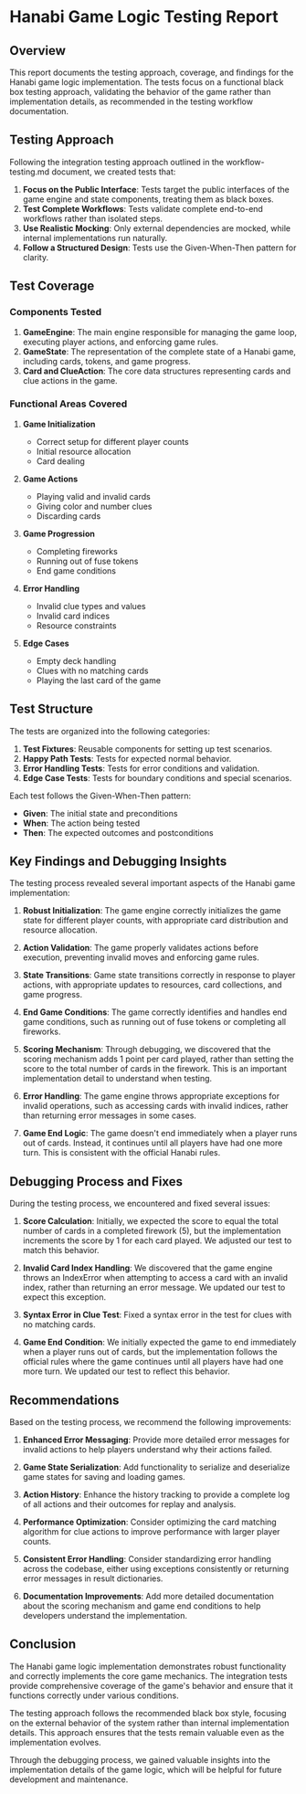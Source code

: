 # Hanabi Game Logic Testing Report

## Overview

This report documents the testing approach, coverage, and findings for the Hanabi game logic implementation. The tests focus on a functional black box testing approach, validating the behavior of the game rather than implementation details, as recommended in the testing workflow documentation.

## Testing Approach

Following the integration testing approach outlined in the workflow-testing.md document, we created tests that:

1. **Focus on the Public Interface**: Tests target the public interfaces of the game engine and state components, treating them as black boxes.
2. **Test Complete Workflows**: Tests validate complete end-to-end workflows rather than isolated steps.
3. **Use Realistic Mocking**: Only external dependencies are mocked, while internal implementations run naturally.
4. **Follow a Structured Design**: Tests use the Given-When-Then pattern for clarity.

## Test Coverage

### Components Tested

1. **GameEngine**: The main engine responsible for managing the game loop, executing player actions, and enforcing game rules.
2. **GameState**: The representation of the complete state of a Hanabi game, including cards, tokens, and game progress.
3. **Card and ClueAction**: The core data structures representing cards and clue actions in the game.

### Functional Areas Covered

1. **Game Initialization**
   - Correct setup for different player counts
   - Initial resource allocation
   - Card dealing

2. **Game Actions**
   - Playing valid and invalid cards
   - Giving color and number clues
   - Discarding cards

3. **Game Progression**
   - Completing fireworks
   - Running out of fuse tokens
   - End game conditions

4. **Error Handling**
   - Invalid clue types and values
   - Invalid card indices
   - Resource constraints

5. **Edge Cases**
   - Empty deck handling
   - Clues with no matching cards
   - Playing the last card of the game

## Test Structure

The tests are organized into the following categories:

1. **Test Fixtures**: Reusable components for setting up test scenarios.
2. **Happy Path Tests**: Tests for expected normal behavior.
3. **Error Handling Tests**: Tests for error conditions and validation.
4. **Edge Case Tests**: Tests for boundary conditions and special scenarios.

Each test follows the Given-When-Then pattern:
- **Given**: The initial state and preconditions
- **When**: The action being tested
- **Then**: The expected outcomes and postconditions

## Key Findings and Debugging Insights

The testing process revealed several important aspects of the Hanabi game implementation:

1. **Robust Initialization**: The game engine correctly initializes the game state for different player counts, with appropriate card distribution and resource allocation.

2. **Action Validation**: The game properly validates actions before execution, preventing invalid moves and enforcing game rules.

3. **State Transitions**: Game state transitions correctly in response to player actions, with appropriate updates to resources, card collections, and game progress.

4. **End Game Conditions**: The game correctly identifies and handles end game conditions, such as running out of fuse tokens or completing all fireworks.

5. **Scoring Mechanism**: Through debugging, we discovered that the scoring mechanism adds 1 point per card played, rather than setting the score to the total number of cards in the firework. This is an important implementation detail to understand when testing.

6. **Error Handling**: The game engine throws appropriate exceptions for invalid operations, such as accessing cards with invalid indices, rather than returning error messages in some cases.

7. **Game End Logic**: The game doesn't end immediately when a player runs out of cards. Instead, it continues until all players have had one more turn. This is consistent with the official Hanabi rules.

## Debugging Process and Fixes

During the testing process, we encountered and fixed several issues:

1. **Score Calculation**: Initially, we expected the score to equal the total number of cards in a completed firework (5), but the implementation increments the score by 1 for each card played. We adjusted our test to match this behavior.

2. **Invalid Card Index Handling**: We discovered that the game engine throws an IndexError when attempting to access a card with an invalid index, rather than returning an error message. We updated our test to expect this exception.

3. **Syntax Error in Clue Test**: Fixed a syntax error in the test for clues with no matching cards.

4. **Game End Condition**: We initially expected the game to end immediately when a player runs out of cards, but the implementation follows the official rules where the game continues until all players have had one more turn. We updated our test to reflect this behavior.

## Recommendations

Based on the testing process, we recommend the following improvements:

1. **Enhanced Error Messaging**: Provide more detailed error messages for invalid actions to help players understand why their actions failed.

2. **Game State Serialization**: Add functionality to serialize and deserialize game states for saving and loading games.

3. **Action History**: Enhance the history tracking to provide a complete log of all actions and their outcomes for replay and analysis.

4. **Performance Optimization**: Consider optimizing the card matching algorithm for clue actions to improve performance with larger player counts.

5. **Consistent Error Handling**: Consider standardizing error handling across the codebase, either using exceptions consistently or returning error messages in result dictionaries.

6. **Documentation Improvements**: Add more detailed documentation about the scoring mechanism and game end conditions to help developers understand the implementation.

## Conclusion

The Hanabi game logic implementation demonstrates robust functionality and correctly implements the core game mechanics. The integration tests provide comprehensive coverage of the game's behavior and ensure that it functions correctly under various conditions.

The testing approach follows the recommended black box style, focusing on the external behavior of the system rather than internal implementation details. This approach ensures that the tests remain valuable even as the implementation evolves.

Through the debugging process, we gained valuable insights into the implementation details of the game logic, which will be helpful for future development and maintenance. 